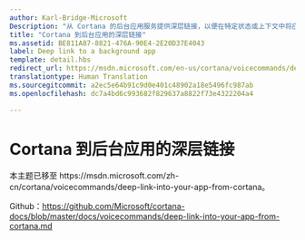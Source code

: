```yaml
---
author: Karl-Bridge-Microsoft
Description: "从 Cortana 的后台应用服务提供深层链接，以便在特定状态或上下文中将应用启动到前台。"
title: "Cortana 到后台应用的深层链接"
ms.assetid: BE811A87-8821-476A-90E4-2E20D37E4043
label: Deep link to a background app
template: detail.hbs
redirect_url: https://msdn.microsoft.com/en-us/cortana/voicecommands/deep-link-into-your-app-from-cortana
translationtype: Human Translation
ms.sourcegitcommit: a2ec5e64b91c9d0e401c48902a18e5496fc987ab
ms.openlocfilehash: dc7a4bd6c993682f829637a8822f73e4322204a4

---
```


# Cortana 到后台应用的深层链接

本主题已移至 https&#58;//msdn.microsoft.com/zh-cn/cortana/voicecommands/deep-link-into-your-app-from-cortana。

Github：https://github.com/Microsoft/cortana-docs/blob/master/docs/voicecommands/deep-link-into-your-app-from-cortana.md



<!--HONumber=Jul16_HO1-->


